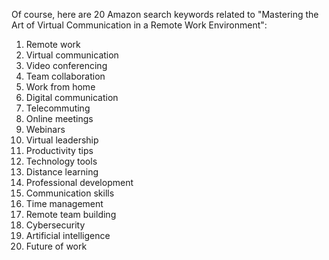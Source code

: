 Of course, here are 20 Amazon search keywords related to "Mastering the Art of Virtual Communication in a Remote Work Environment":

1. Remote work
2. Virtual communication
3. Video conferencing
4. Team collaboration
5. Work from home
6. Digital communication
7. Telecommuting
8. Online meetings
9. Webinars
10. Virtual leadership
11. Productivity tips
12. Technology tools
13. Distance learning
14. Professional development
15. Communication skills
16. Time management
17. Remote team building
18. Cybersecurity
19. Artificial intelligence
20. Future of work
